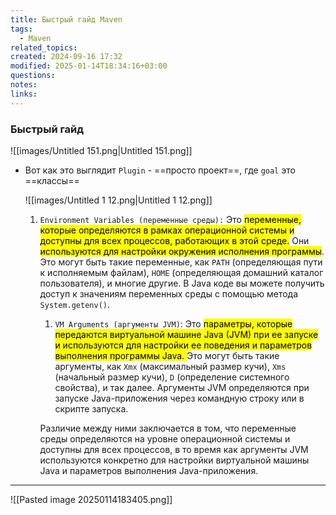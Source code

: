 ```yaml
---
title: Быстрый гайд Maven
tags:
  - Maven
related_topics: 
created: 2024-09-16 17:32
modified: 2025-01-14T18:34:16+03:00
questions: 
notes: 
links: 
---
```


### Быстрый гайд

![[images/Untitled 151.png|Untitled 151.png]]

- Вот как это выглядит `Plugin` - ==просто проект==, где `goal` это ==классы==
    
    ![[images/Untitled 1 12.png|Untitled 1 12.png]]
    
    1. `Environment Variables (переменные среды):` Это <mark class="hltr-yellow">переменные, которые определяются в рамках операционной системы и доступны для всех процессов, работающих в этой среде.</mark> Они <mark class="hltr-green2">используются для настройки окружения исполнения программы</mark>. Это могут быть такие переменные, как `PATH` (определяющая пути к исполняемым файлам), `HOME` (определяющая домашний каталог пользователя), и многие другие. В Java коде вы можете получить доступ к значениям переменных среды с помощью метода `System.getenv()`.
        
        1. `VM Arguments (аргументы JVM)`: Это <mark class="hltr-yellow">параметры, которые передаются виртуальной машине Java (JVM) при ее запуске и используются для настройки ее поведения и параметров выполнения программы Java. </mark>Это могут быть такие аргументы, как `Xmx` (максимальный размер кучи), `Xms` (начальный размер кучи), `D` (определение системного свойства), и так далее. Аргументы JVM определяются при запуске Java-приложения через командную строку или в скрипте запуска.
        
        Различие между ними заключается в том, что переменные среды определяются на уровне операционной системы и доступны для всех процессов, в то время как аргументы JVM используются конкретно для настройки виртуальной машины Java и параметров выполнения Java-приложения.
        
    
      



----


![[Pasted image 20250114183405.png]]
